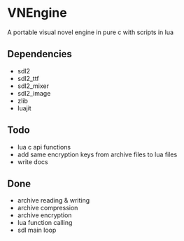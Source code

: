 # VNEngine
A portable visual novel engine in pure c with scripts in lua

## Dependencies
- sdl2
- sdl2_ttf
- sdl2_mixer
- sdl2_image
- zlib
- luajit

## Todo
- lua c api functions
- add same encryption keys from archive files to lua files
- write docs

## Done
- archive reading & writing
- archive compression
- archive encryption
- lua function calling
- sdl main loop